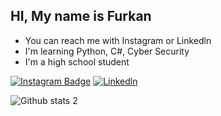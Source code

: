 ## HI, My name is Furkan
- You can reach me with Instagram or Linkedln
- I'm learning Python, C#, Cyber Security
- I'm a high school student

[![Instagram Badge](https://img.shields.io/badge/-Instagram-C13584?style=flat-quare&labelColor=C13584&logo=instagram&logoColor=white&link=link)](https://www.instagram.com/furkann.sh/) 
[![Linkedln](https://img.shields.io/badge/LinkedIn-0077B5?style=flat&logo=linkedin&logoColor=white)](https://www.linkedin.com/in/furkan-tarhan-35a71522a/)

![Github stats 2](https://github-readme-stats.vercel.app/api?username=Kerxunos&show_icons=true&theme=radical)
